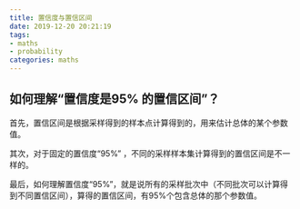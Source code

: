 ```yaml
---
title: 置信度与置信区间
date: 2019-12-20 20:21:19
tags:
- maths
- probability
categories: maths
---
```


## 如何理解“置信度是95% 的置信区间”？
首先，置信区间是根据采样得到的样本点计算得到的，用来估计总体的某个参数值。

其次，对于固定的置信度“95%” ，不同的采样样本集计算得到的置信区间是不一样的。

最后，如何理解置信度“95%”，就是说所有的采样批次中（不同批次可以计算得到不同置信区间），算得的置信区间，有95%个包含总体的那个参数值。

